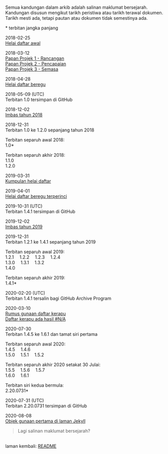 Semua kandungan dalam arkib adalah salinan maklumat
bersejarah. Kandungan disusun mengikut tarikh peristiwa atau
tarikh terawal dokumen. Tarikh mesti ada, tetapi pautan atau
dokumen tidak semestinya ada.

&#42; terbitan jangka panjang

2018-02-25  
[Helai daftar awal](2018/ha.md)

2018-03-12  
[Papan Projek 1 - Rancangan](2018/pp1.md)  
[Papan Projek 2 - Pencapaian](2018/pp2.md)  
[Papan Projek 3 - Semasa](2018/pp3.md)

2018-04-28  
[Helai daftar beregu](2018/hb.md)

2018-05-09 (UTC)  
Terbitan 1.0 tersimpan di GitHub

2018-12-02  
[Imbas tahun 2018](2018/t1.md)

2018-12-31  
Terbitan 1.0 ke 1.2.0 sepanjang tahun 2018

Terbitan separuh awal 2018:  
1.0&#42;&ensp;

Terbitan separuh akhir 2018:  
1.1.0&emsp;  
1.2.0&emsp;

2019-03-31  
[Kumpulan helai daftar](2019/kh.md)

2019-04-01  
[Helai daftar beregu terperinci](2019/hb10.md)

2019-10-31 (UTC)  
Terbitan 1.4.1 tersimpan di GitHub

2019-12-02  
[Imbas tahun 2019](2019/t2.md)

2019-12-31  
Terbitan 1.2.1 ke 1.4.1 sepanjang tahun 2019

Terbitan separuh awal 2019:  
1.2.1&emsp;
1.2.2&emsp;
1.2.3&emsp;
1.2.4&emsp;  
1.3.0&emsp;
1.3.1&emsp;
1.3.2&emsp;  
1.4.0&emsp;

Terbitan separuh akhir 2019:  
1.4.1&#42;&ensp;

2020-02-20 (UTC)  
Terbitan 1.4.1 tersalin bagi GitHub Archive Program

2020-03-10  
[Rumus gunaan daftar kerapu](2020/rh3.md)  
[Daftar kerapu ada hasil #N/A](2020/rh3na.md)

2020-07-30  
Terbitan 1.4.5 ke 1.6.1 dan tamat siri pertama

Terbitan separuh awal 2020:  
1.4.5&emsp;
1.4.6&emsp;  
1.5.0&emsp;
1.5.1&emsp;
1.5.2&emsp;

Terbitan separuh akhir 2020 setakat 30 Julai:  
1.5.5&emsp;
1.5.6&emsp;
1.5.7&emsp;  
1.6.0&emsp;
1.6.1&emsp;

Terbitan siri kedua bermula:  
2.20.0731&#42;&ensp;

2020-07-31 (UTC)  
Terbitan 2.20.0731 tersimpan di GitHub

2020-08-08  
[Objek gunaan pertama di laman Jekyll](2020/obj1.md)

> Lagi salinan maklumat bersejarah?

&nbsp;  
laman kembali: [README][0]

  [0]: ../README.md
